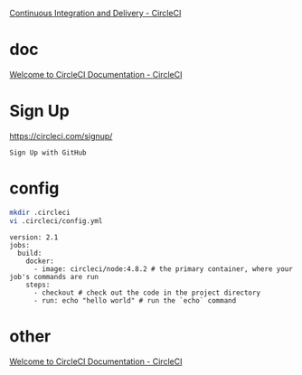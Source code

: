 [Continuous Integration and Delivery - CircleCI](https://circleci.com/)

# doc
[Welcome to CircleCI Documentation - CircleCI](https://circleci.com/docs/)


# Sign Up

https://circleci.com/signup/
```
Sign Up with GitHub
```

# config

```sh
mkdir .circleci
vi .circleci/config.yml
```

```
version: 2.1
jobs:
  build:
    docker: 
      - image: circleci/node:4.8.2 # the primary container, where your job's commands are run
    steps:
      - checkout # check out the code in the project directory
      - run: echo "hello world" # run the `echo` command
```

# other

[Welcome to CircleCI Documentation - CircleCI](https://circleci.com/docs/)

